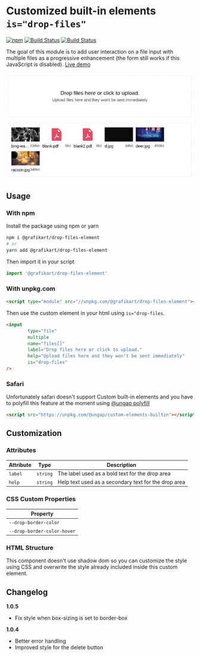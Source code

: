 # Customized built-in elements `is="drop-files"`

[![npm](https://img.shields.io/npm/v/@grafikart/drop-files-element.svg)](http://npm.im/@grafikart/drop-files-element)
[![Build Status](https://travis-ci.org/Grafikart/CustomElement-DropFiles.svg?branch=master)](https://travis-ci.org/Grafikart/CustomElement-DropFiles)
[![Build Status](https://github.com/Grafikart/CustomElement-DropFiles/workflows/Test/badge.svg)](https://github.com/Grafikart/CustomElement-DropFiles/actions)

The goal of this module is to add user interaction on a file input with multiple files as a progressive enhancement (the form still works if this JavaScript is disabled). [Live demo](https://codesandbox.io/s/customelement-dropfiles-demo-9iudwlate-night-9iudw?fontsize=14)

![](preview.jpg)

## Usage

### With npm

Install the package using npm or yarn

```bash
npm i @grafikart/drop-files-element
# or
yarn add @grafikart/drop-files-element
```

Then import it in your script

```js
import '@grafikart/drop-files-element'
```

### With unpkg.com

```html
<script type="module" src="//unpkg.com/@grafikart/drop-files-element"></script>
```

Then use the custom element in your html using `is="drop-files`.

```html
<input
        type="file"
        multiple
        name="files[]"
        label="Drop files here or click to upload."
        help="Upload files here and they won't be sent immediately"
        is="drop-files"
/>
```

### Safari

Unfortunately safari doesn't support Custom built-in elements and you have to polyfill this feature at the moment using [@ungap polyfill](https://github.com/ungap/custom-elements-builtin)

```html
<script src="https://unpkg.com/@ungap/custom-elements-builtin"></script>
```

## Customization

### Attributes

| Attribute | Type     | Description                                          |
|-----------|----------|------------------------------------------------------|
| `label`   | `string` | The label used as a bold text for the drop area      |
| `help`   | `string` | Help text used as a secondary text for the drop area  |

### CSS Custom Properties

| Property                    |
|-----------------------------|
| `--drop-border-color`       |
| `--drop-border-color-hover` |

### HTML Structure

This component doesn't use shadow dom so you can customize the style using CSS and overwrite the style already included inside this custom element.

## Changelog

**1.0.5**

- Fix style when box-sizing is set to border-box 

**1.0.4**

- Better error handling
- Improved style for the delete button
